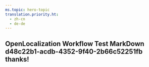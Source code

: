 ```yaml
---
ms.topic: hero-topic
translation.priority.ht: 
  - zh-cn
  - de-de
---
```

## OpenLocalization Workflow Test MarkDown d48c22b1-acdb-4352-9f40-2b66c52251fb thanks!
